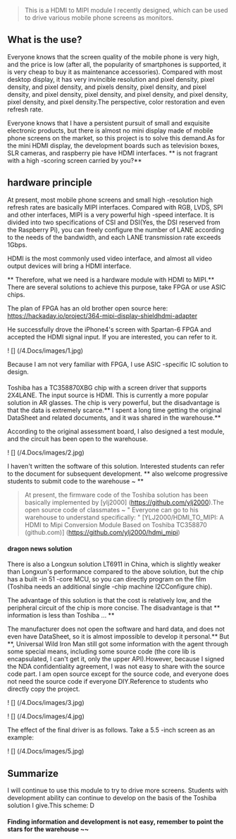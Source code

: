 > This is a HDMI to MIPI module I recently designed, which can be used to drive various mobile phone screens as monitors.

## What is the use?

Everyone knows that the screen quality of the mobile phone is very high, and the price is low (after all, the popularity of smartphones is supported, it is very cheap to buy it as maintenance accessories). Compared with most desktop display, it has very invincible resolution and pixel density, pixel density, and pixel density, and pixels density, pixel density, and pixel density, and pixel density, pixel density, and pixel density, and pixel density, pixel density, and pixel density.The perspective, color restoration and even refresh rate.

Everyone knows that I have a persistent pursuit of small and exquisite electronic products, but there is almost no mini display made of mobile phone screens on the market, so this project is to solve this demand.As for the mini HDMI display, the development boards such as television boxes, SLR cameras, and raspberry pie have HDMI interfaces. ** is not fragrant with a high -scoring screen carried by you?**

## hardware principle

At present, most mobile phone screens and small high -resolution high refresh rates are basically MIPI interfaces. Compared with RGB, LVDS, SPI and other interfaces, MIPI is a very powerful high -speed interface. It is divided into two specifications of CSI and DSI(Yes, the DSI reserved from the Raspberry Pi), you can freely configure the number of LANE according to the needs of the bandwidth, and each LANE transmission rate exceeds 1Gbps.

HDMI is the most commonly used video interface, and almost all video output devices will bring a HDMI interface.

** Therefore, what we need is a hardware module with HDMI to MIPI.** There are several solutions to achieve this purpose, take FPGA or use ASIC chips.

The plan of FPGA has an old brother open source here: https://hackaday.io/project/364-mipi-display-shieldhdmi-adapter

He successfully drove the iPhone4's screen with Spartan-6 FPGA and accepted the HDMI signal input. If you are interested, you can refer to it.

! [] (/4.Docs/images/1.jpg)

Because I am not very familiar with FPGA, I use ASIC -specific IC solution to design.

####

Toshiba has a TC358870XBG chip with a screen driver that supports 2X4LANE. The input source is HDMI. This is currently a more popular solution in AR glasses. The chip is very powerful, but the disadvantage is that the data is extremely scarce.** I spent a long time getting the original DataSheet and related documents, and it was shared in the warehouse.**

According to the original assessment board, I also designed a test module, and the circuit has been open to the warehouse.


! [] (/4.Docs/images/2.jpg)

I haven't written the software of this solution. Interested students can refer to the document for subsequent development. ** also welcome progressive students to submit code to the warehouse ~ **

> At present, the firmware code of the Toshiba solution has been basically implemented by [ylj2000] (https://github.com/ylj2000).The open source code of classmates ~
"
> Everyone can go to his warehouse to understand specifically:
"
> [YLJ2000/HDMI_TO_MIPI: A HDMI to Mipi Conversion Module Based on Toshiba TC358870 (github.com)] (https://github.com/ylj2000/hdmi_mipi)

#### dragon news solution

There is also a Longxun solution LT6911 in China, which is slightly weaker than Longxun's performance compared to the above solution, but the chip has a built -in 51 -core MCU, so you can directly program on the film (Toshiba needs an additional single -chip machine I2CConfigure chip).

The advantage of this solution is that the cost is relatively low, and the peripheral circuit of the chip is more concise. The disadvantage is that ** information is less than Toshiba ... **

The manufacturer does not open the software and hard data, and does not even have DataSheet, so it is almost impossible to develop it personal.** But **, Universal Wild Iron Man still got some information with the agent through some special means, including some source code (the core lib is encapsulated, I can't get it, only the upper API).However, because I signed the NDA confidentiality agreement, I was not easy to share with the source code part. I am open source except for the source code, and everyone does not need the source code if everyone DIY.Reference to students who directly copy the project.



! [] (/4.Docs/images/3.jpg)

! [] (/4.Docs/images/4.jpg)

The effect of the final driver is as follows. Take a 5.5 -inch screen as an example:

! [] (/4.Docs/images/5.jpg)

## Summarize

I will continue to use this module to try to drive more screens. Students with development ability can continue to develop on the basis of the Toshiba solution I give.This scheme: D

#### Finding information and development is not easy, remember to point the stars for the warehouse ~~